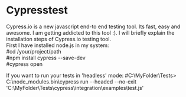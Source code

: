 # Cypresstest

Cypress.io is a new javascript end-to end testing tool. Its fast, easy and awesome. I am getting addicted to this tool :). 
I will briefly explain the installation steps of Cypress.io testing tool.<br>
First I have installed node.js in my system: <br>
 #cd /your/project/path <br>
 #npm install cypress --save-dev <br>
 #cypress open <br>   
 
 If you want to run your tests in 'headless' mode: 
 #C:\MyFolder\Tests> C:\node_modules.bin\cypress run --headed --no-exit 'C:\MyFolder\Tests\cypress\integration\examples\test.js'


